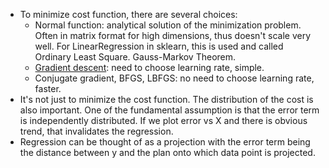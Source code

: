 * To minimize cost function, there are several choices:
  * Normal function: analytical solution of the minimization problem. Often in matrix format for high dimensions, 
    thus doesn't scale very well. For LinearRegression in sklearn, this is used and called Ordinary Least Square. Gauss-Markov
    Theorem.
  * [Gradient descent](gradient_descent.md): need to choose learning rate, simple.
  * Conjugate gradient, BFGS, LBFGS: no need to choose learning rate, faster.
* It's not just to minimize the cost function. The distribution of the cost is also important. One of the fundamental
  assumption is that the error term is independently distributed. If we plot error vs X and there is obvious trend, that
  invalidates the regression.
* Regression can be thought of as a projection with the error term being the distance between y and the plan onto which data
  point is projected.

